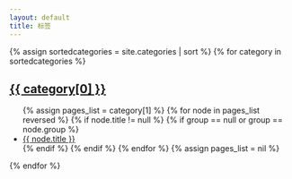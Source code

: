 ```yaml
---
layout: default
title: 标签
---
```


<div class="well article">
{% assign sortedcategories = site.categories | sort %}
{% for category in sortedcategories %}
    <a id="{{ category[0] }}" style="position: relative; top: -50px"></a>
    <h2><a href="{{ site.baseurl }}/index#{{ category[0] }}">{{ category[0] }}</a></h2>
    <ul>
        {% assign pages_list = category[1] %}
        {% for node in pages_list reversed %}
            {% if node.title != null %}
            {% if group == null or group == node.group %}
                <li>
                    <div style="margin: 0; padding: 0">
                        <a href="{{ site.baseurl}}{{ node.url }}"> {{ node.title }}</a>
                    </div>
                </li>
            {% endif %}
            {% endif %}
        {% endfor %}
        {% assign pages_list = nil %}
    </ul>
{% endfor %}    
</div>
